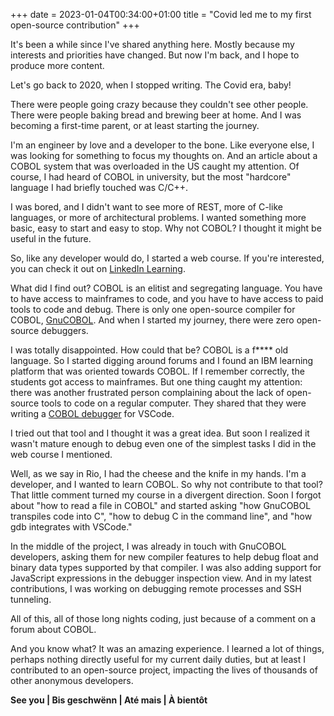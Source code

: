 +++ 
date = 2023-01-04T00:34:00+01:00
title = "Covid led me to my first open-source contribution"
+++

It's been a while since I've shared anything here. Mostly because my interests and priorities have changed. But now I'm back, and I hope to produce more content.

Let's go back to 2020, when I stopped writing. The Covid era, baby!

There were people going crazy because they couldn't see other people. There were people baking bread and brewing beer at home. And I was becoming a first-time parent, or at least starting the journey.

I'm an engineer by love and a developer to the bone. Like everyone else, I was looking for something to focus my thoughts on. And an article about a COBOL system that was overloaded in the US caught my attention. Of course, I had heard of COBOL in university, but the most "hardcore" language I had briefly touched was C/C++.

I was bored, and I didn't want to see more of REST, more of C-like languages, or more of architectural problems. I wanted something more basic, easy to start and easy to stop. Why not COBOL? I thought it might be useful in the future.

So, like any developer would do, I started a web course. If you're interested, you can check it out on [LinkedIn Learning](https://www.linkedin.com/learning/learning-cobol-2015).

What did I find out? COBOL is an elitist and segregating language. You have to have access to mainframes to code, and you have to have access to paid tools to code and debug. There is only one open-source compiler for COBOL, [GnuCOBOL](https://gnucobol.sourceforge.io/). And when I started my journey, there were zero open-source debuggers.

I was totally disappointed. How could that be? COBOL is a f**** old language. So I started digging around forums and I found an IBM learning platform that was oriented towards COBOL. If I remember correctly, the students got access to mainframes. But one thing caught my attention: there was another frustrated person complaining about the lack of open-source tools to code on a regular computer. They shared that they were writing a [COBOL debugger](https://marketplace.visualstudio.com/items?itemName=OlegKunitsyn.gnucobol-debug) for VSCode.

I tried out that tool and I thought it was a great idea. But soon I realized it wasn't mature enough to debug even one of the simplest tasks I did in the web course I mentioned.

Well, as we say in Rio, I had the cheese and the knife in my hands. I'm a developer, and I wanted to learn COBOL. So why not contribute to that tool? That little comment turned my course in a divergent direction. Soon I forgot about "how to read a file in COBOL" and started asking "how GnuCOBOL transpiles code into C", "how to debug C in the command line", and "how gdb integrates with VSCode."

In the middle of the project, I was already in touch with GnuCOBOL developers, asking them for new compiler features to help debug float and binary data types supported by that compiler. I was also adding support for JavaScript expressions in the debugger inspection view. And in my latest contributions, I was working on debugging remote processes and SSH tunneling.

All of this, all of those long nights coding, just because of a comment on a forum about COBOL.

And you know what? It was an amazing experience. I learned a lot of things, perhaps nothing directly useful for my current daily duties, but at least I contributed to an open-source project, impacting the lives of thousands of other anonymous developers.

**See you | Bis geschwënn | Até mais | À bientôt**
